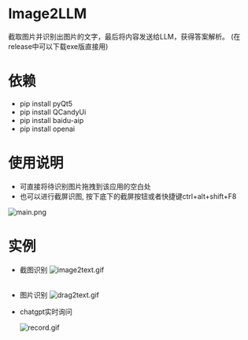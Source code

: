 # Image2LLM
截取图片并识别出图片的文字，最后将内容发送给LLM，获得答案解析。 (在release中可以下载exe版直接用)

# 依赖
* pip install pyQt5
* pip install QCandyUi
* pip install baidu-aip
* pip install openai

# 使用说明
- 可直接将待识别图片拖拽到该应用的空白处
- 也可以进行截屏识图, 按下底下的截屏按钮或者快捷键ctrl+alt+shift+F8 

![main.png](https://i.loli.net/2018/11/04/5bdf0fbab86ce.png)
# 实例
* 截图识别
  ![image2text.gif](https://i.loli.net/2018/07/21/5b528fab7fcbb.gif)
  <br><br>

* 图片识别
  ![drag2text.gif](https://i.loli.net/2018/07/21/5b529366aa7c0.gif)

* chatgpt实时询问

  ![record.gif](https://github.com/wanghai6733/Image2LLM/blob/main/batch_image/record.gif)
